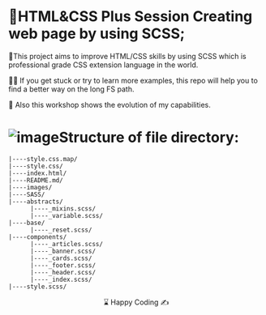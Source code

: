 # 🌄HTML&CSS Plus Session Creating web page by using SCSS;

🌲This project aims to improve HTML/CSS skills by using SCSS which is professional grade CSS extension language in the world.

👨‍💻 If you get stuck or try to learn more examples, this repo will help you to find a better way on the long FS path.

🔗 Also this workshop shows the evolution of my capabilities.

#  ![image](https://user-images.githubusercontent.com/107097793/188270568-fc338145-c8d2-40a8-b1b6-5c47e71d81d4.png)Structure of file directory:

```
|----style.css.map/
|----style.css/
|----index.html/
|----README.md/
|----images/
|----SASS/
|----abstracts/
      |----_mixins.scss/         
      |----_variable.scss/         
|----base/
      |----_reset.scss/ 
|----components/
      |----_articles.scss/         
      |----_banner.scss/
      |----_cards.scss/ 
      |----_footer.scss/ 
      |----_header.scss/ 
      |----_index.scss/ 
|----style.scss/
```
<center> ⌛ Happy Coding  ✍ </center>

